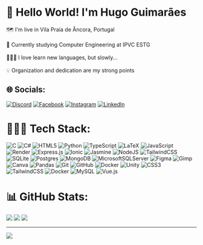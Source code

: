 # 👋 Hello World! I'm Hugo Guimarães
🗺️ I'm live in Vila Praia de Âncora, Portugal<br><br>🏫 Currently studying Computer Engineering at IPVC ESTG<br><br>🧑🏽‍💻 I love learn new languages, but slowly...<br><br>💡 Organization and dedication are my strong points<br>


## 🌐 Socials:
[![Discord](https://img.shields.io/badge/Discord-%237289DA.svg?logo=discord&logoColor=white)](https://discord.gg/guimaraes1658) [![Facebook](https://img.shields.io/badge/Facebook-%231877F2.svg?logo=Facebook&logoColor=white)](https://facebook.com/hugo.goncalvesguimaraes.73) [![Instagram](https://img.shields.io/badge/Instagram-%23E4405F.svg?logo=Instagram&logoColor=white)](https://instagram.com/hugogguimaraes4) [![LinkedIn](https://img.shields.io/badge/LinkedIn-%230077B5.svg?logo=linkedin&logoColor=white)](https://linkedin.com/in/hugoguimaraes4) 

# 🧑🏽‍💻 Tech Stack:
![C](https://img.shields.io/badge/c-%2300599C.svg?style=flat&logo=c&logoColor=white) ![C#](https://img.shields.io/badge/c%23-%23239120.svg?style=flat&logo=csharp&logoColor=white) ![HTML5](https://img.shields.io/badge/html5-%23E34F26.svg?style=flat&logo=html5&logoColor=white) ![Python](https://img.shields.io/badge/python-3670A0?style=flat&logo=python&logoColor=ffdd54) ![TypeScript](https://img.shields.io/badge/typescript-%23007ACC.svg?style=flat&logo=typescript&logoColor=white) ![LaTeX](https://img.shields.io/badge/latex-%23008080.svg?style=flat&logo=latex&logoColor=white) ![JavaScript](https://img.shields.io/badge/javascript-%23323330.svg?style=flat&logo=javascript&logoColor=%23F7DF1E) ![Render](https://img.shields.io/badge/Render-%46E3B7.svg?style=flat&logo=render&logoColor=white) ![Express.js](https://img.shields.io/badge/express.js-%23404d59.svg?style=flat&logo=express&logoColor=%2361DAFB) ![Ionic](https://img.shields.io/badge/Ionic-%233880FF.svg?style=flat&logo=Ionic&logoColor=white) ![Jasmine](https://img.shields.io/badge/jasmine-%238A4182.svg?style=flat&logo=jasmine&logoColor=white) ![NodeJS](https://img.shields.io/badge/node.js-6DA55F?style=flat&logo=node.js&logoColor=white) ![TailwindCSS](https://img.shields.io/badge/tailwindcss-%2338B2AC.svg?style=flat&logo=tailwind-css&logoColor=white) ![SQLite](https://img.shields.io/badge/sqlite-%2307405e.svg?style=flat&logo=sqlite&logoColor=white) ![Postgres](https://img.shields.io/badge/postgres-%23316192.svg?style=flat&logo=postgresql&logoColor=white) ![MongoDB](https://img.shields.io/badge/MongoDB-%234ea94b.svg?style=flat&logo=mongodb&logoColor=white) ![MicrosoftSQLServer](https://img.shields.io/badge/Microsoft%20SQL%20Server-CC2927?style=flat&logo=microsoft%20sql%20server&logoColor=white) ![Figma](https://img.shields.io/badge/figma-%23F24E1E.svg?style=flat&logo=figma&logoColor=white) ![Gimp](https://img.shields.io/badge/Gimp-657D8B?style=flat&logo=gimp&logoColor=FFFFFF) ![Canva](https://img.shields.io/badge/Canva-%2300C4CC.svg?style=flat&logo=Canva&logoColor=white) ![Pandas](https://img.shields.io/badge/pandas-%23150458.svg?style=flat&logo=pandas&logoColor=white) ![Git](https://img.shields.io/badge/git-%23F05033.svg?style=flat&logo=git&logoColor=white) ![GitHub](https://img.shields.io/badge/github-%23121011.svg?style=flat&logo=github&logoColor=white) ![Docker](https://img.shields.io/badge/docker-%230db7ed.svg?style=flat&logo=docker&logoColor=white) ![Unity](https://img.shields.io/badge/unity-%23000000.svg?style=flat&logo=unity&logoColor=white) ![CSS3](https://img.shields.io/badge/css3-%231572B6.svg?style=flat&logo=css3&logoColor=white) ![TailwindCSS](https://img.shields.io/badge/tailwindcss-%2338B2AC.svg?style=flat&logo=tailwind-css&logoColor=white) ![Docker](https://img.shields.io/badge/docker-%230db7ed.svg?style=flat&logo=docker&logoColor=white) ![MySQL](https://img.shields.io/badge/mysql-4479A1.svg?style=flat&logo=mysql&logoColor=white) ![Vue.js](https://img.shields.io/badge/vue.js-%2335495e.svg?style=flat&logo=vuedotjs&logoColor=%234FC08D)
# 📊 GitHub Stats:
  ![](https://github-readme-stats.vercel.app/api/top-langs/?username=Guimaraes04&theme=tokyonight&hide_border=false&include_all_commits=false&count_private=false&layout=compact)
  ![](https://github-readme-stats.vercel.app/api?username=Guimaraes04&theme=tokyonight&hide_border=false&include_all_commits=false&count_private=false) 
  ![](https://github-readme-streak-stats.herokuapp.com/?user=Guimaraes04&theme=tokyonight&hide_border=false)
  

---
[![](https://visitcount.itsvg.in/api?id=Guimaraes04&icon=0&color=0)](https://visitcount.itsvg.in)

